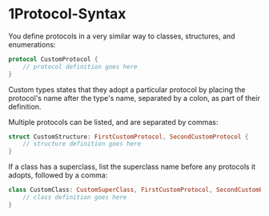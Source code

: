 # 1Protocol-Syntax

You define protocols in a very similar way to classes, structures, and enumerations:

```swift
protocol CustomProtocol {
    // protocol definition goes here
}
```

Custom types states that they adopt a particular protocol by placing the protocol's name after the type's name, separated by a colon, as part of their definition.

Multiple protocols can be listed, and are separated by commas:

```swift
struct CustomStructure: FirstCustomProtocol, SecondCustomProtocol {
    // structure definition goes here
}
```

If a class has a superclass, list the superclass name before any protocols it adopts, followed by a comma:

```swift
class CustomClass: CustomSuperClass, FirstCustomProtocol, SecondCustomProtocol {
    // class definition goes here
}
```